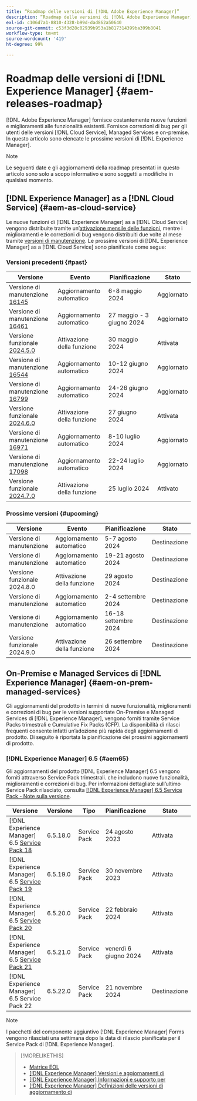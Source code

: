 ```yaml
---
title: “Roadmap delle versioni di [!DNL Adobe Experience Manager]”
description: “Roadmap delle versioni di [!DNL Adobe Experience Manager]”
exl-id: c106d7a1-8810-4328-b99d-dad862a50640
source-git-commit: c53f3d28c02939b953a1b817314399ba399b8041
workflow-type: tm+mt
source-wordcount: '419'
ht-degree: 99%

---
```



# Roadmap delle versioni di [!DNL Experience Manager] {#aem-releases-roadmap}

[!DNL Adobe Experience Manager] fornisce costantemente nuove funzioni e miglioramenti alle funzionalità esistenti. Fornisce correzioni di bug per gli utenti delle versioni [!DNL Cloud Service], Managed Services e on-premise. In questo articolo sono elencate le prossime versioni di [!DNL Experience Manager].

>[!NOTE]
>
>Le seguenti date e gli aggiornamenti della roadmap presentati in questo articolo sono solo a scopo informativo e sono soggetti a modifiche in qualsiasi momento.

## [!DNL Experience Manager] as a [!DNL Cloud Service] {#aem-as-cloud-service}

Le nuove funzioni di [!DNL Experience Manager] as a [!DNL Cloud Service] vengono distribuite tramite un’[attivazione mensile delle funzioni](https://experienceleague.adobe.com/it/docs/experience-manager-cloud-service/content/release-notes/release-notes/release-notes-current), mentre i miglioramenti e le correzioni di bug vengono distribuiti due volte al mese tramite [versioni di manutenzione](https://experienceleague.adobe.com/it/docs/experience-manager-cloud-service/content/release-notes/maintenance/latest).
Le prossime versioni di [!DNL Experience Manager] as a [!DNL Cloud Service] sono pianificate come segue:

### Versioni precedenti {#past}

| Versione | Evento | Pianificazione | Stato |
|---|---|---|---|
| Versione di manutenzione [16145](https://experienceleague.adobe.com/it/docs/experience-manager-cloud-service/content/release-notes/maintenance/2024/2024-5-0#release-16145) | Aggiornamento automatico | 6-8 maggio 2024 | Aggiornato |
| Versione di manutenzione [16461](https://experienceleague.adobe.com/it/docs/experience-manager-cloud-service/content/release-notes/maintenance/2024/2024-5-0#release-16461) | Aggiornamento automatico | 27 maggio - 3 giugno 2024 | Aggiornato |
| Versione funzionale [2024.5.0](https://experienceleague.adobe.com/it/docs/experience-manager-cloud-service/content/release-notes/release-notes/2024/release-notes-2024-5-0) | Attivazione della funzione | 30 maggio 2024 | Attivata |
| Versione di manutenzione [16544](https://experienceleague.adobe.com/it/docs/experience-manager-cloud-service/content/release-notes/maintenance/2024/2024-6-0#release-16544) | Aggiornamento automatico | 10-12 giugno 2024 | Aggiornato |
| Versione di manutenzione [16799](https://experienceleague.adobe.com/it/docs/experience-manager-cloud-service/content/release-notes/maintenance/2024/2024-6-0#release-16799) | Aggiornamento automatico | 24-26 giugno 2024 | Aggiornato |
| Versione funzionale [2024.6.0](https://experienceleague.adobe.com/en/docs/experience-manager-cloud-service/content/release-notes/release-notes/2024/release-notes-2024-6-0) | Attivazione della funzione | 27 giugno 2024 | Attivata |
| Versione di manutenzione [16971](https://experienceleague.adobe.com/it/docs/experience-manager-cloud-service/content/release-notes/maintenance/2024/2024-7-0#release-16971) | Aggiornamento automatico | 8-10 luglio 2024 | Aggiornato |
| Versione di manutenzione [17098](https://experienceleague.adobe.com/it/docs/experience-manager-cloud-service/content/release-notes/maintenance/latest) | Aggiornamento automatico | 22-24 luglio 2024 | Aggiornato |
| Versione funzionale [2024.7.0](https://experienceleague.adobe.com/it/docs/experience-manager-cloud-service/content/release-notes/release-notes/release-notes-current) | Attivazione della funzione | 25 luglio 2024 | Attivato |

### Prossime versioni {#upcoming}

| Versione | Evento | Pianificazione | Stato |
|---|---|---|---|
| Versione di manutenzione | Aggiornamento automatico | 5-7 agosto 2024 | Destinazione |
| Versione di manutenzione | Aggiornamento automatico | 19-21 agosto 2024 | Destinazione |
| Versione funzionale 2024.8.0 | Attivazione della funzione | 29 agosto 2024 | Destinazione |
| Versione di manutenzione | Aggiornamento automatico | 2-4 settembre 2024 | Destinazione |
| Versione di manutenzione | Aggiornamento automatico | 16-18 settembre 2024 | Destinazione |
| Versione funzionale 2024.9.0 | Attivazione della funzione | 26 settembre 2024 | Destinazione |

## On-Premise e Managed Services di [!DNL Experience Manager] {#aem-on-prem-managed-services}

Gli aggiornamenti del prodotto in termini di nuove funzionalità, miglioramenti e correzioni di bug per le versioni supportate On-Premise e Managed Services di [!DNL Experience Manager], vengono forniti tramite Service Packs trimestrali e Cumulative Fix Packs (CFP). La disponibilità di rilasci frequenti consente infatti un’adozione più rapida degli aggiornamenti di prodotto. Di seguito è riportata la pianificazione dei prossimi aggiornamenti di prodotto.

### [!DNL Experience Manager] 6.5 {#aem65}

Gli aggiornamenti del prodotto [!DNL Experience Manager] 6.5 vengono forniti attraverso Service Pack trimestrali. che includono nuove funzionalità, miglioramenti e correzioni di bug. Per informazioni dettagliate sull’ultimo Service Pack rilasciato, consulta [[!DNL Experience Manager] 6.5 Service Pack - Note sulla versione](https://experienceleague.adobe.com/it/docs/experience-manager-65/content/release-notes/release-notes).

| Versione | Versione | Tipo | Pianificazione | Stato |
|---|---|---|---|---|
| [!DNL Experience Manager] 6.5 [Service Pack 18](https://experienceleague.adobe.com/it/docs/experience-manager-65/content/release-notes/service-pack/6-5-18) | 6.5.18.0 | Service Pack | 24 agosto 2023 | Attivata |
| [!DNL Experience Manager] 6.5 [Service Pack 19](https://experienceleague.adobe.com/it/docs/experience-manager-65/content/release-notes/service-pack/6-5-19) | 6.5.19.0 | Service Pack | 30 novembre 2023 | Attivata |
| [!DNL Experience Manager] 6.5 [Service Pack 20](https://experienceleague.adobe.com/it/docs/experience-manager-65/content/release-notes/service-pack/6-5-20) | 6.5.20.0 | Service Pack | 22 febbraio 2024 | Attivata |
| [!DNL Experience Manager] 6.5 [Service Pack 21](https://experienceleague.adobe.com/it/docs/experience-manager-65/content/release-notes/release-notes) | 6.5.21.0 | Service Pack | venerdì 6 giugno 2024 | Attivata |
| [!DNL Experience Manager] 6.5 Service Pack 22 | 6.5.22.0 | Service Pack | 21 novembre 2024 | Destinazione |

>[!NOTE]
>
>I pacchetti del componente aggiuntivo [!DNL Experience Manager] Forms vengono rilasciati una settimana dopo la data di rilascio pianificata per il Service Pack di [!DNL Experience Manager].

>[!MORELIKETHIS]
>
>* [Matrice EOL](https://helpx.adobe.com/it/support/programs/eol-matrix.html)
>* [[!DNL Experience Manager] Versioni e aggiornamenti di](https://experienceleague.adobe.com/it/docs/experience-manager-release-information/aem-release-updates/aem-releases-updates)
>* [[!DNL Experience Manager] Informazioni e supporto per](https://experienceleague.adobe.com/it/docs/experience-manager-cloud-service)
>* [[!DNL Experience Manager] Definizioni delle versioni di aggiornamento di](/help/using/update-release-vehicle-definitions.md)

